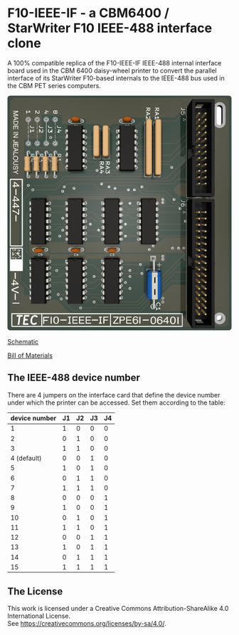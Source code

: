 # F10-IEEE-IF - a CBM6400 / StarWriter F10 IEEE-488 interface clone
A 100% compatible replica of the F10-IEEE-IF IEEE-488 internal interface board used in the CBM 6400 daisy-wheel printer to convert the parallel interface of its StarWriter F10-based internals to the IEEE-488 bus used in the CBM PET series computers. 

![F10-IEEE-IF render](https://github.com/InsaneDruid/F10-IEEE-IF/blob/main/images/F10-IEEE-IO_render.png)

[Schematic](https://github.com/InsaneDruid/F10-IEEE-IF/blob/main/F10-IEEE-IF.pdf "Schematic")  

[Bill of Materials](https://htmlpreview.github.io/?https://github.com/InsaneDruid/F10-IEEE-IF/blob/main/bom/F10-IEEE-IF_bom.html "Bill of Materials")

## The IEEE-488 device number
There are 4 jumpers on the interface card that define the device number under which the printer can be accessed.
Set them according to the table:

| device number | J1 | J2 | J3 | J4 |
|---------------|----|----|----|----|
| 1             | 1  | 0  | 0  | 0  |
| 2             | 0  | 1  | 0  | 0  |
| 3             | 1  | 1  | 0  | 0  |
| 4 (default)   | 0  | 0  | 1  | 0  |
| 5             | 1  | 0  | 1  | 0  |
| 6             | 0  | 1  | 1  | 0  |
| 7             | 1  | 1  | 1  | 0  |
| 8             | 0  | 0  | 0  | 1  |
| 9             | 1  | 0  | 0  | 1  |
| 10            | 0  | 1  | 0  | 1  |
| 11            | 1  | 1  | 0  | 1  |
| 12            | 0  | 0  | 1  | 1  |
| 13            | 1  | 0  | 1  | 1  |
| 14            | 0  | 1  | 1  | 1  |
| 15            | 1  | 1  | 1  | 1  |

## The License
This work is licensed under a Creative Commons Attribution-ShareAlike 4.0 International License.   
See https://creativecommons.org/licenses/by-sa/4.0/.
